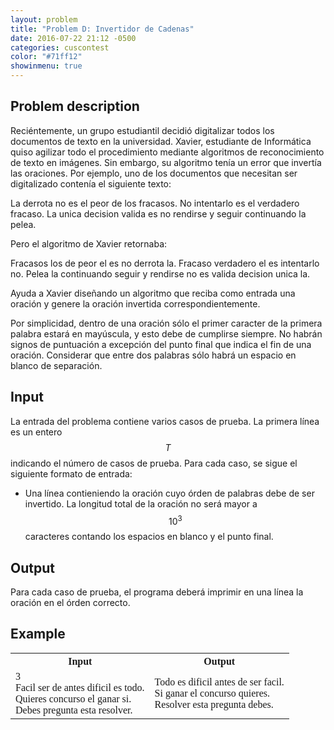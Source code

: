 ```yaml
---
layout: problem
title: "Problem D: Invertidor de Cadenas"
date: 2016-07-22 21:12 -0500
categories: cuscontest
color: "#71ff12"
showinmenu: true
---
```


## Problem description


Reciéntemente, un grupo estudiantil decidió digitalizar todos los documentos de texto en la universidad. Xavier, estudiante de Informática quiso agilizar todo el procedimiento mediante algoritmos de reconocimiento de texto en imágenes. Sin embargo, su algoritmo tenía un error que invertía las oraciones. Por ejemplo, uno de los documentos que necesitan ser digitalizado contenía el siguiente texto:

<div class="alert alert-warning" role="info">
La derrota no es el peor de los fracasos.  No
intentarlo es el verdadero fracaso. La  unica 
decision  valida  es  no  rendirse  y  seguir
continuando la pelea.
</div>

Pero el algoritmo de Xavier retornaba:

<div class="alert alert-success" role="alert">
Fracasos  los  de  peor  el es no derrota la.
Fracaso   verdadero   el  es  intentarlo  no.
Pelea la continuando seguir y rendirse no  es
valida decision unica la.
</div>

Ayuda a Xavier diseñando un algoritmo que reciba como entrada una oración y genere la oración invertida correspondientemente.

Por simplicidad, dentro de una oración sólo el primer caracter de la primera palabra estará en mayúscula, y esto debe de cumplirse siempre. No habrán signos de puntuación a excepción del punto final que indica el fin de una oración. Considerar que entre dos palabras sólo habrá un espacio en blanco de separación.

## Input

La entrada del problema contiene varios casos de prueba. La primera línea es un entero $$T$$ indicando el número de casos de prueba. Para cada caso, se sigue el siguiente formato de entrada:

  * Una línea contieniendo la oración cuyo órden de palabras debe de ser invertido. La longitud total de la oración no será mayor a $$10^3$$ caracteres contando los espacios en blanco y el punto final.

## Output

Para cada caso de prueba, el programa deberá imprimir en una línea la oración en el órden correcto. 

## Example

<div class="panel panel-default">
  <table class="table" style="font-family:'Lucida Console',monoscape;">
    <tr>
      <th> Input </th>
      <th> Output </th>
    </tr>
    <tr>
      <td>
        3<br>
        Facil ser de antes dificil es todo.<br>
        Quieres concurso el ganar si.<br>
        Debes pregunta esta resolver.<br>
      </td>
      <td> 
        Todo es dificil antes de ser facil.<br>
        Si ganar el concurso quieres.<br>
        Resolver esta pregunta debes.<br>
      </td>
    </tr>
  </table>
</div>
